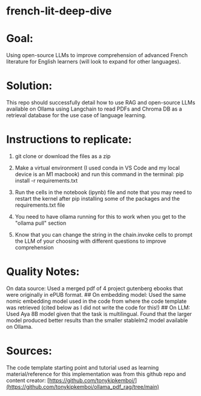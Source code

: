 # french-lit-deep-dive

# Goal: 
Using open-source LLMs to improve comprehension of advanced French literature for English learners (will look to expand for other languages).

# Solution: 
This repo should successfully detail how to use RAG and open-source LLMs available on Ollama using Langchain to read PDFs and Chroma DB as a retrieval database for the use case of language learning.

# Instructions to replicate:

1) git clone or download the files as a zip
   
2) Make a virtual environment (I used conda in VS Code and my local device is an M1 macbook) and run this command in the terminal: pip install -r requirements.txt

3) Run the cells in the notebook (ipynb) file and note that you may need to restart the kernel after pip installing some of the packages and the requirements.txt file

4) You need to have ollama running for this to work when you get to the "ollama pull" section

5) Know that you can change the string in the chain.invoke cells to prompt the LLM of your choosing with different questions to improve comprehension

# Quality Notes:

On data source: Used a merged pdf of 4 project gutenberg ebooks that were originally in ePUB format. ##
On embedding model: Used the same nomic embedding model used in the code from where the code template was retrieved (cited below as I did not write the code for this!) ##
On LLM: Used Aya 8B model given that the task is multilingual. Found that the larger model produced better results than the smaller stablelm2 model available on Ollama. 

# Sources:

The code template starting point and tutorial used as learning material/reference for this implementation was from this github repo and content creator: [https://github.com/tonykipkemboi/](https://github.com/tonykipkemboi/ollama_pdf_rag/tree/main)

